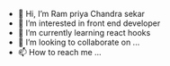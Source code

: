 - 👋 Hi, I’m Ram priya Chandra sekar
- 👀 I’m interested in front end developer
- 🌱 I’m currently learning react hooks
- 💞️ I’m looking to collaborate on ...
- 📫 How to reach me ...

<!---
Rampriya020696/Rampriya020696 is a ✨ special ✨ repository because its `README.md` (this file) appears on your GitHub profile.
You can click the Preview link to take a look at your changes.
--->
